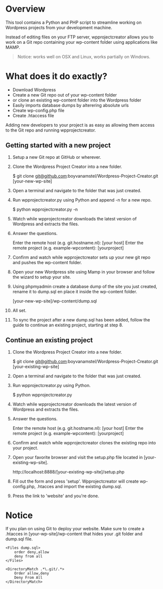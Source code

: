 # Overview

This tool contains a Python and PHP script to streamline working on Wordpress projects from your development machine.

Instead of editing files on your FTP server, wpprojectcreator allows you to work on a Git repo containing your wp-content folder using applications like MAMP.

> Notice: works well on OSX and Linux, works partially on Windows.

# What does it do exactly?

* Download Wordpress
* Create a new Git repo out of your wp-content folder
* or clone an existing wp-content folder into the Wordpress folder
* Easily imports database dumps by alterering absolute urls
* Create wp-config.php file
* Create .htaccess file

Adding new developers to your project is as easy as allowing them access to the Git repo and running wpprojectcreator.

## Getting started with a new project

1. Setup a new Git repo at GitHub or wherever.

2. Clone the Wordpress Project Creator into a new folder.
 
	$ git clone git@github.com:boyvanamstel/Wordpress-Project-Creator.git [your-new-wp-site]
 
3. Open a terminal and navigate to the folder that was just created.

4. Run wpprojectcreator.py using Python and append -n for a new repo.
 
	$ python wpprojectcreator.py -n
 
5. Watch while wpprojectcreator downloads the latest version of Wordpress and extracts the files.

6. Answer the questions.
 	
	Enter the remote host (e.g. git.hostname.nl): [your host]
	Enter the remote project (e.g. example-wpcontent): [yourproject]
 
7. Confirm and watch while wpprojectcreator sets up your new git repo and pushes the wp-content folder.

8. Open your new Wordpress site using Mamp in your browser and follow the wizard to setup your site.

9. Using phpmyadmin create a database dump of the site you just created, rename it to dump.sql en place it inside the wp-content folder.
 
	[your-new-wp-site]/wp-content/dump.sql
 
10. All set.

11. To sync the project after a new dump.sql has been added, follow the guide to continue an existing project, starting at step 8.

## Continue an existing project

1. Clone the Wordpress Project Creator into a new folder.
 
	$ git clone git@github.com:boyvanamstel/Wordpress-Project-Creator.git [your-existing-wp-site]
 
3. Open a terminal and navigate to the folder that was just created.

4. Run wpprojectcreator.py using Python.
 
	$ python wpprojectcreator.py
 
5. Watch while wpprojectcreator downloads the latest version of Wordpress and extracts the files.

6. Answer the questions.
 
	Enter the remote host (e.g. git.hostname.nl): [your host]
	Enter the remote project (e.g. example-wpcontent): [yourproject]
 
7. Confirm and watch while wpprojectcreator clones the existing repo into your project.

8. Open your favorite browser and visit the setup.php file located in [your-existing-wp-site].
 
	http://localhost:8888/[your-existing-wp-site]/setup.php
 
9. Fill out the form and press 'setup'. Wpprojectcreator will create wp-config.php, .htacces and import the existing dump.sql.

10. Press the link to 'website' and you're done.

# Notice

If you plan on using Git to deploy your website. Make sure to create a .htacces in [your-wp-site]/wp-content that hides your .git folder and dump.sql file.
 
    <Files dump.sql>
        order deny,allow
        deny from all
    </Files>
	
    <DirectoryMatch .*\.git/.*>
        Order allow,deny
        Deny From All
    </DirectoryMatch>

